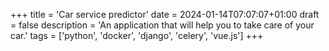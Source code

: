 +++
title = 'Car service predictor'
date = 2024-01-14T07:07:07+01:00
draft = false
description = 'An application that will help you to take care of your car.'
tags = ['python', 'docker', 'django', 'celery', 'vue.js']
+++

